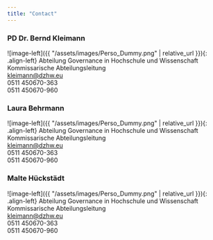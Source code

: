 ```yaml
---
title: "Contact"
---
```


### PD Dr. Bernd Kleimann

![image-left]({{ "/assets/images/Perso_Dummy.png" | relative_url }}){: .align-left} Abteilung Governance in Hochschule und Wissenschaft<br>
Kommissarische Abteilungsleitung<br>
kleimann@dzhw.eu<br>
0511 450670-363<br>
0511 450670-960

### Laura Behrmann

![image-left]({{ "/assets/images/Perso_Dummy.png" | relative_url }}){: .align-left} Abteilung Governance in Hochschule und Wissenschaft<br>
Kommissarische Abteilungsleitung<br>
kleimann@dzhw.eu<br>
0511 450670-363<br>
0511 450670-960

### Malte Hückstädt

![image-left]({{ "/assets/images/Perso_Dummy.png" | relative_url }}){: .align-left} Abteilung Governance in Hochschule und Wissenschaft<br>
Kommissarische Abteilungsleitung<br>
kleimann@dzhw.eu<br>
0511 450670-363<br>
0511 450670-960
